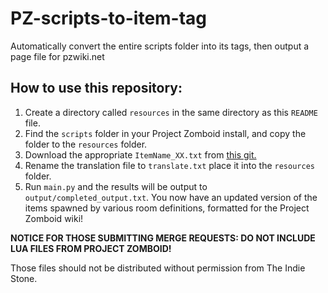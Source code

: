 # PZ-scripts-to-item-tag
Automatically convert the entire scripts folder into its tags, then output a page file for pzwiki.net

## How to use this repository:

1. Create a directory called `resources` in the same directory as this `README` file.
2. Find the `scripts` folder in your Project Zomboid install, and copy the folder to the `resources` folder.
3. Download the appropriate `ItemName_XX.txt` from [this git.](https://github.com/TheIndieStone/ProjectZomboidTranslations/)
4. Rename the translation file to `translate.txt` place it into the `resources` folder.
3. Run `main.py` and the results will be output to `output/completed_output.txt`. You now have an updated version of the items spawned by various room definitions, formatted for the Project Zomboid wiki!
    
**NOTICE FOR THOSE SUBMITTING MERGE REQUESTS: DO NOT INCLUDE LUA FILES FROM PROJECT ZOMBOID!**

Those files should not be distributed without permission from The Indie Stone. 